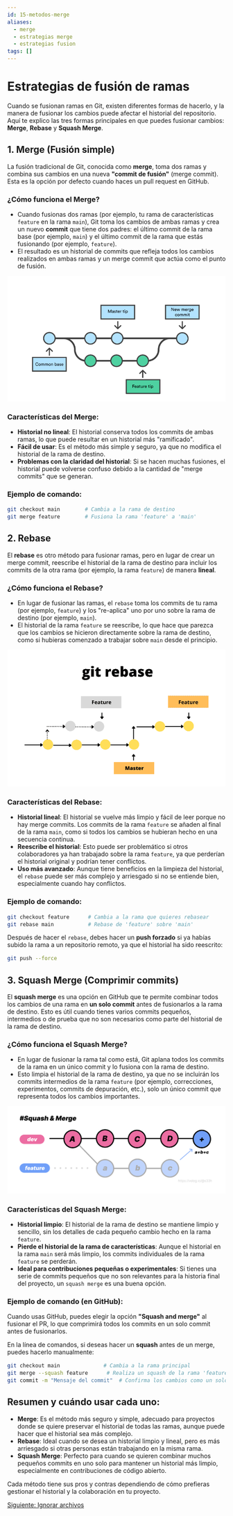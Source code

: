 ```yaml
---
id: 15-metodos-merge
aliases:
  - merge
  - estrategias merge
  - estrategias fusion
tags: []
---
```

# Estrategias de fusión de ramas
Cuando se fusionan ramas en Git, existen diferentes formas de hacerlo, y la manera de fusionar los cambios puede afectar el historial del repositorio. Aquí te explico las tres formas principales en que puedes fusionar cambios: **Merge**, **Rebase** y **Squash Merge**.

## 1. Merge (Fusión simple)

La fusión tradicional de Git, conocida como **merge**, toma dos ramas y combina sus cambios en una nueva **"commit de fusión"** (merge commit). Esta es la opción por defecto cuando haces un pull request en GitHub.

### ¿Cómo funciona el Merge?
- Cuando fusionas dos ramas (por ejemplo, tu rama de características `feature` en la rama `main`), Git toma los cambios de ambas ramas y crea un nuevo **commit** que tiene dos padres: el último commit de la rama base (por ejemplo, `main`) y el último commit de la rama que estás fusionando (por ejemplo, `feature`).
- El resultado es un historial de commits que refleja todos los cambios realizados en ambas ramas y un merge commit que actúa como el punto de fusión.

![Merge](../assets/git/merge.png)

### Características del Merge:
- **Historial no lineal**: El historial conserva todos los commits de ambas ramas, lo que puede resultar en un historial más "ramificado".
- **Fácil de usar**: Es el método más simple y seguro, ya que no modifica el historial de la rama de destino.
- **Problemas con la claridad del historial**: Si se hacen muchas fusiones, el historial puede volverse confuso debido a la cantidad de "merge commits" que se generan.

### Ejemplo de comando:
```bash
git checkout main        # Cambia a la rama de destino
git merge feature        # Fusiona la rama 'feature' a 'main'
```

## 2. Rebase

El **rebase** es otro método para fusionar ramas, pero en lugar de crear un merge commit, reescribe el historial de la rama de destino para incluir los commits de la otra rama (por ejemplo, la rama `feature`) de manera **lineal**.

### ¿Cómo funciona el Rebase?
- En lugar de fusionar las ramas, el `rebase` toma los commits de tu rama (por ejemplo, `feature`) y los "re-aplica" uno por uno sobre la rama de destino (por ejemplo, `main`).
- El historial de la rama `feature` se reescribe, lo que hace que parezca que los cambios se hicieron directamente sobre la rama de destino, como si hubieras comenzado a trabajar sobre `main` desde el principio.

![Rebase](../assets/git/rebase.png)

### Características del Rebase:
- **Historial lineal**: El historial se vuelve más limpio y fácil de leer porque no hay merge commits. Los commits de la rama `feature` se añaden al final de la rama `main`, como si todos los cambios se hubieran hecho en una secuencia continua.
- **Reescribe el historial**: Esto puede ser problemático si otros colaboradores ya han trabajado sobre la rama `feature`, ya que perderían el historial original y podrían tener conflictos.
- **Uso más avanzado**: Aunque tiene beneficios en la limpieza del historial, el `rebase` puede ser más complejo y arriesgado si no se entiende bien, especialmente cuando hay conflictos.

### Ejemplo de comando:
```bash
git checkout feature      # Cambia a la rama que quieres rebasear
git rebase main           # Rebase de 'feature' sobre 'main'
```

Después de hacer el `rebase`, debes hacer un **push forzado** si ya habías subido la rama a un repositorio remoto, ya que el historial ha sido reescrito:
```bash
git push --force
```

## 3. Squash Merge (Comprimir commits)

El **squash merge** es una opción en GitHub que te permite combinar todos los cambios de una rama en **un solo commit** antes de fusionarlos a la rama de destino. Esto es útil cuando tienes varios commits pequeños, intermedios o de prueba que no son necesarios como parte del historial de la rama de destino.

### ¿Cómo funciona el Squash Merge?
- En lugar de fusionar la rama tal como está, Git aplana todos los commits de la rama en un único commit y lo fusiona con la rama de destino.
- Esto limpia el historial de la rama de destino, ya que no se incluirán los commits intermedios de la rama `feature` (por ejemplo, correcciones, experimentos, commits de depuración, etc.), solo un único commit que representa todos los cambios importantes.

![Squash merge](../assets/git/squash-merge.png)

### Características del Squash Merge:
- **Historial limpio**: El historial de la rama de destino se mantiene limpio y sencillo, sin los detalles de cada pequeño cambio hecho en la rama `feature`.
- **Pierde el historial de la rama de características**: Aunque el historial en la rama `main` será más limpio, los commits individuales de la rama `feature` se perderán.
- **Ideal para contribuciones pequeñas o experimentales**: Si tienes una serie de commits pequeños que no son relevantes para la historia final del proyecto, un `squash merge` es una buena opción.

### Ejemplo de comando (en GitHub):
Cuando usas GitHub, puedes elegir la opción **"Squash and merge"** al fusionar el PR, lo que comprimirá todos los commits en un solo commit antes de fusionarlos.

En la línea de comandos, si deseas hacer un **squash** antes de un merge, puedes hacerlo manualmente:
```bash
git checkout main              # Cambia a la rama principal
git merge --squash feature      # Realiza un squash de la rama 'feature'
git commit -m "Mensaje del commit"  # Confirma los cambios como un solo commit
```

## Resumen y cuándo usar cada uno:
- **Merge**: Es el método más seguro y simple, adecuado para proyectos donde se quiere preservar el historial de todas las ramas, aunque puede hacer que el historial sea más complejo.
- **Rebase**: Ideal cuando se desea un historial limpio y lineal, pero es más arriesgado si otras personas están trabajando en la misma rama.
- **Squash Merge**: Perfecto para cuando se quieren combinar muchos pequeños commits en uno solo para mantener un historial más limpio, especialmente en contribuciones de código abierto.

Cada método tiene sus pros y contras dependiendo de cómo prefieras gestionar el historial y la colaboración en tu proyecto.

[Siguiente: Ignorar archivos](08-gitignore.md)

